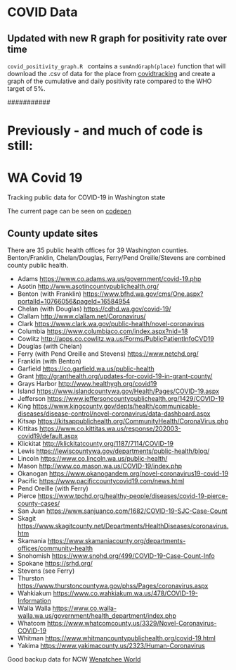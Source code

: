 
# COVID Data

## Updated with new R graph for positivity rate over time
`covid_positivity_graph.R ` contains a `sumAndGraph(place)` function that will download the .csv of data for the place from [covidtracking](covidtracking.com) and create a graph of the cumulative and daily positivity rate compared to the WHO target of 5%.



###########
# Previously - and much of code is still:



# WA Covid 19

Tracking public data for COVID-19 in Washington state

The current page can be seen on [codepen](https://codepen.io/jessachandler/pen/zYGEbRK)


## County update sites

There are 35 public health offices for 39 Washington counties. Benton/Franklin, Chelan/Douglas, Ferry/Pend Oreille/Stevens are combined county public health. 
 - Adams https://www.co.adams.wa.us/government/covid-19.php
 - Asotin http://www.asotincountypublichealth.org/
 - Benton (with Franklin) https://www.bfhd.wa.gov/cms/One.aspx?portalId=10766056&pageId=16584954
 - Chelan (with Douglas) https://cdhd.wa.gov/covid-19/
 - Clallam http://www.clallam.net/Coronavirus/
 - Clark https://www.clark.wa.gov/public-health/novel-coronavirus
 - Columbia https://www.columbiaco.com/index.aspx?nid=18
 - Cowlitz http://apps.co.cowlitz.wa.us/Forms/PublicPatientInfoCVD19
 - Douglas (with Chelan)
 - Ferry (with Pend Oreille and Stevens) https://www.netchd.org/
 - Franklin (with Benton)
 - Garfield https://co.garfield.wa.us/public-health
 - Grant http://granthealth.org/updates-for-covid-19-in-grant-county/
 - Grays Harbor http://www.healthygh.org/covid19
 - Island https://www.islandcountywa.gov/Health/Pages/COVID-19.aspx
 - Jefferson https://www.jeffersoncountypublichealth.org/1429/COVID-19
 - King https://www.kingcounty.gov/depts/health/communicable-diseases/disease-control/novel-coronavirus/data-dashboard.aspx
 - Kitsap https://kitsappublichealth.org/CommunityHealth/CoronaVirus.php
 - Kittitas https://www.co.kittitas.wa.us/response/202003-covid19/default.aspx
 - Klickitat http://klickitatcounty.org/1187/7114/COVID-19
 - Lewis https://lewiscountywa.gov/departments/public-health/blog/
 - Lincoln https://www.co.lincoln.wa.us/public-health/
 - Mason http://www.co.mason.wa.us/COVID-19/index.php
 - Okanogan https://www.okanogandem.org/novel-coronavirus19-covid-19
 - Pacific https://www.pacificcountycovid19.com/news.html
 - Pend Oreille (with Ferry)
 - Pierce https://www.tpchd.org/healthy-people/diseases/covid-19-pierce-county-cases/
 - San Juan https://www.sanjuanco.com/1682/COVID-19-SJC-Case-Count
 - Skagit https://www.skagitcounty.net/Departments/HealthDiseases/coronavirus.htm
 - Skamania https://www.skamaniacounty.org/departments-offices/community-health
 - Snohomish https://www.snohd.org/499/COVID-19-Case-Count-Info
 - Spokane https://srhd.org/
 - Stevens (see Ferry)
 - Thurston https://www.thurstoncountywa.gov/phss/Pages/coronavirus.aspx
 - Wahkiakum https://www.co.wahkiakum.wa.us/478/COVID-19-Information
 - Walla Walla https://www.co.walla-walla.wa.us/government/health_department/index.php
 - Whatcom https://www.whatcomcounty.us/3329/Novel-Coronavirus-COVID-19
 - Whitman https://www.whitmancountypublichealth.org/covid-19.html
 - Yakima https://www.yakimacounty.us/2323/Human-Coronavirus
 
Good backup data for NCW [Wenatchee World](https://www.wenatcheeworld.com/news/coronavirus/live-updates-covid-19-case-counts-in-north-central-washington/article_4718df8c-6e16-11ea-979a-133a4d542645.html)
